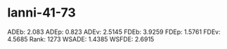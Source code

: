 # lanni-41-73

ADEb: 2.083
ADEp: 0.823
ADEv: 2.5145
FDEb: 3.9259
FDEp: 1.5761
FDEv: 4.5685
Rank: 1273
WSADE: 1.4385
WSFDE: 2.6915